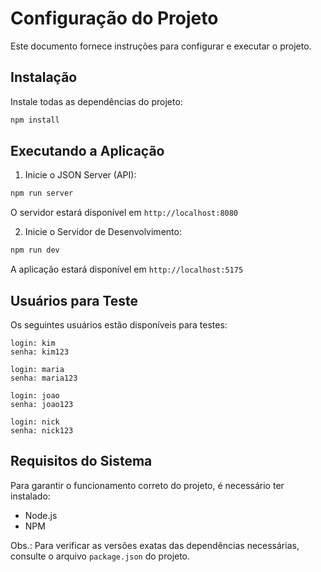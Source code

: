 # Configuração do Projeto

Este documento fornece instruções para configurar e executar o projeto.

## Instalação

Instale todas as dependências do projeto:
```bash
npm install
```

## Executando a Aplicação

1. Inicie o JSON Server (API):
```bash
npm run server
```
O servidor estará disponível em `http://localhost:8080`

2. Inicie o Servidor de Desenvolvimento:
```bash
npm run dev
```
A aplicação estará disponível em `http://localhost:5175`

## Usuários para Teste

Os seguintes usuários estão disponíveis para testes:

```
login: kim
senha: kim123

login: maria
senha: maria123

login: joao
senha: joao123

login: nick
senha: nick123
```

## Requisitos do Sistema

Para garantir o funcionamento correto do projeto, é necessário ter instalado:
- Node.js
- NPM

Obs.: Para verificar as versões exatas das dependências necessárias, consulte o arquivo `package.json` do projeto.
